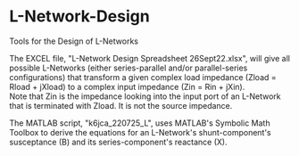 # L-Network-Design
Tools for the Design of L-Networks

The EXCEL file, "L-Network Design Spreadsheet 26Sept22.xlsx", will give all possible L-Networks 
(either series-parallel and/or parallel-series configurations) that transform a given 
complex load impedance (Zload = Rload + jXload) to a complex input impedance (Zin = Rin + jXin).  
Note that Zin is the impedance looking into the input port of an L-Network that is terminated with Zload.  It is not the source impedance.

The MATLAB script, "k6jca_220725_L", uses MATLAB's Symbolic Math Toolbox to derive the equations for an L-Network's shunt-component's susceptance (B) and its series-component's reactance (X).

